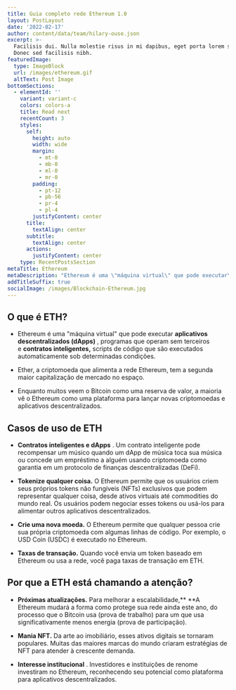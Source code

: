 ```yaml
---
title: Guia completo rede Ethereum 1.0
layout: PostLayout
date: '2022-02-17'
author: content/data/team/hilary-ouse.json
excerpt: >-
  Facilisis dui. Nulla molestie risus in mi dapibus, eget porta lorem semper.
  Donec sed facilisis nibh.
featuredImage:
  type: ImageBlock
  url: /images/ethereum.gif
  altText: Post Image
bottomSections:
  - elementId: ''
    variant: variant-c
    colors: colors-a
    title: Read next
    recentCount: 3
    styles:
      self:
        height: auto
        width: wide
        margin:
          - mt-0
          - mb-0
          - ml-0
          - mr-0
        padding:
          - pt-12
          - pb-56
          - pr-4
          - pl-4
        justifyContent: center
      title:
        textAlign: center
      subtitle:
        textAlign: center
      actions:
        justifyContent: center
    type: RecentPostsSection
metaTitle: Ethereum
metaDescription: "Ethereum é uma \"máquina virtual\" que pode executar\_aplicativos descentralizados (dApps)\_,"
addTitleSuffix: true
socialImage: /images/Blockchain-Ethereum.jpg
---
```

## O que é ETH?

*   Ethereum é uma "máquina virtual" que pode executar **aplicativos descentralizados (dApps)** , programas que operam sem terceiros e **contratos inteligentes,** scripts de código que são executados automaticamente sob determinadas condições.

*   Ether, a criptomoeda que alimenta a rede Ethereum, tem a segunda maior capitalização de mercado no espaço.

*   Enquanto muitos veem o Bitcoin como uma reserva de valor, a maioria vê o Ethereum como uma plataforma para lançar novas criptomoedas e aplicativos descentralizados.

## Casos de uso de ETH

*   **Contratos inteligentes e dApps** . Um contrato inteligente pode recompensar um músico quando um dApp de música toca sua música ou concede um empréstimo a alguém usando criptomoeda como garantia em um protocolo de finanças descentralizadas (DeFi).

*   **Tokenize qualquer coisa.** O Ethereum permite que os usuários criem seus próprios tokens não fungíveis (NFTs) exclusivos que podem representar qualquer coisa, desde ativos virtuais até commodities do mundo real. Os usuários podem negociar esses tokens ou usá-los para alimentar outros aplicativos descentralizados.

*   **Crie uma nova moeda.** O Ethereum permite que qualquer pessoa crie sua própria criptomoeda com algumas linhas de código. Por exemplo, o USD Coin (USDC) é executado no Ethereum.

*   **Taxas de transação.** Quando você envia um token baseado em Ethereum ou usa a rede, você paga taxas de transação em ETH.

## Por que a ETH está chamando a atenção?

*   **Próximas atualizações.** Para melhorar a escalabilidade,\*\* \*\*A Ethereum mudará a forma como protege sua rede ainda este ano, do processo que o Bitcoin usa (prova de trabalho) para um que usa significativamente menos energia (prova de participação).

*   **Mania NFT.** Da arte ao imobiliário, esses ativos digitais se tornaram populares. Muitas das maiores marcas do mundo criaram estratégias de NFT para atender à crescente demanda.

*   **Interesse institucional** . Investidores e instituições de renome investiram no Ethereum, reconhecendo seu potencial como plataforma para aplicativos descentralizados.
